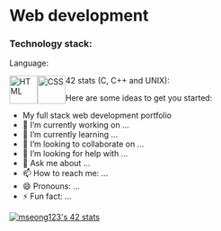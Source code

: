 # Web development

### Technology stack:
Language:

<img src="https://user-images.githubusercontent.com/25181517/192158954-f88b5814-d510-4564-b285-dff7d6400dad.png" alt="HTML" width="50" style="float:left;"/> 
<img src="https://user-images.githubusercontent.com/25181517/183898674-75a4a1b1-f960-4ea9-abcb-637170a00a75.png" alt="CSS" width="50" style="float:left;/>






# 42 stats (C, C++ and UNIX): 

Here are some ideas to get you started:

- My full stack web development portfolio 
- 🔭 I’m currently working on ...
- 🌱 I’m currently learning ...
- 👯 I’m looking to collaborate on ...
- 🤔 I’m looking for help with ...
- 💬 Ask me about ...
- 📫 How to reach me: ...
- 😄 Pronouns: ...
- ⚡ Fun fact: ...

[![mseong123's 42 stats](https://badge.mediaplus.ma//<username>)](https://github.com/oakoudad/badge42)
